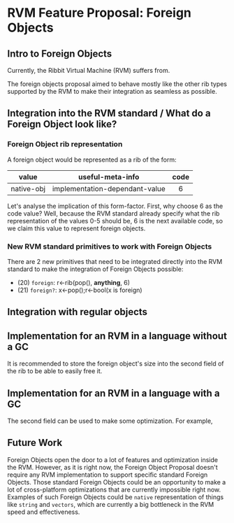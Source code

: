 # RVM Feature Proposal: Foreign Objects

## Intro to Foreign Objects

Currently, the Ribbit Virtual Machine (RVM) suffers from.

The foreign objects proposal aimed to behave mostly like the other rib types supported by the RVM to make their
integration as seamless as possible.

## Integration into the RVM standard / What do a Foreign Object look like?

### Foreign Object rib representation

A foreign object would be represented as a rib of the form:

|   value    |        useful-meta-info        | code |
|:----------:|:------------------------------:|:----:|
| native-obj | implementation-dependant-value |  6   |

Let's analyse the implication of this form-factor. First, why choose 6 as the code value? Well, because the RVM standard
already specify what the rib representation of the values 0-5 should be, 6 is the next available code, so we claim this
value to represent foreign objects.

### New RVM standard primitives to work with Foreign Objects

There are 2 new primitives that need to be integrated directly into the RVM standard to make the integration
of Foreign Objects possible:

- (20) `foreign`: r←rib(pop(), **anything**, 6)
- (21) `foreign?`: x←pop();r←bool(x is foreign)

## Integration with regular objects

## Implementation for an RVM in a language without a GC

It is recommended to store the foreign object's size into the second field of the rib to be able to easily free it.

## Implementation for an RVM in a language with a GC

The second field can be used to make some optimization. For example,

## Future Work

Foreign Objects open the door to a lot of features and optimization inside the RVM. However, as it is right now, the
Foreign Object Proposal doesn't require any RVM implementation to support specific standard Foreign Objects. Those
standard Foreign Objects could be an opportunity to make a lot of cross-platform optimizations that are currently
impossible right now. Examples of such Foreign Objects could be `native` representation of things like `string`
and `vectors`, which are currently a big bottleneck in the RVM speed and effectiveness.